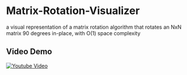 # Matrix-Rotation-Visualizer
a visual representation of a matrix rotation algorithm that rotates an NxN matrix 90 degrees in-place, with O(1) space complexity

## Video Demo

[![Youtube Video](http://img.youtube.com/vi/8twf27dy_40/0.jpg)](http://www.youtube.com/watch?v=8twf27dy_40 "Matrix Rotation Visualizer - Demo")

